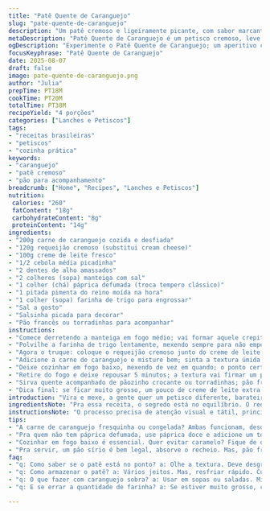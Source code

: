 ```yaml
---
title: "Patê Quente de Caranguejo"
slug: "pate-quente-de-caranguejo"
description: "Um patê cremoso e ligeiramente picante, com sabor marcante de caranguejo; textura aveludada e toque de crocância. Ideal para servir quente, acompanhado de torradinhas ou pão sírio. Substituição do cream cheese por requeijão cremoso traz leveza e umami. Troque o tempero clássico por uma pitada de páprica defumada que dá uma profundidade inesperada. O cozimento exige olho atento; a mistura deve desgrudar das bordas da panela para ficar na textura certa. Ideal para eventos rápidos, mas que impressionam o pessoal."
metaDescription: "Patê Quente de Caranguejo é um petisco cremoso, leve e defumado; ideal para acompanhar com pães crocantes em encontros."
ogDescription: "Experimente o Patê Quente de Caranguejo; um aperitivo com textura aveludada e sabor marcante que impressiona em qualquer evento."
focusKeyphrase: "Patê Quente de Caranguejo"
date: 2025-08-07
draft: false
image: pate-quente-de-caranguejo.png
author: "Julia"
prepTime: PT18M
cookTime: PT20M
totalTime: PT38M
recipeYield: "4 porções"
categories: ["Lanches e Petiscos"]
tags:
- "receitas brasileiras"
- "petiscos"
- "cozinha prática"
keywords:
- "caranguejo"
- "patê cremoso"
- "pão para acompanhamento"
breadcrumb: ["Home", "Recipes", "Lanches e Petiscos"]
nutrition: 
 calories: "260"
 fatContent: "18g"
 carbohydrateContent: "8g"
 proteinContent: "14g"
ingredients:
- "200g carne de caranguejo cozida e desfiada"
- "120g requeijão cremoso (substitui cream cheese)"
- "100g creme de leite fresco"
- "1/2 cebola média picadinha"
- "2 dentes de alho amassados"
- "2 colheres (sopa) manteiga com sal"
- "1 colher (chá) páprica defumada (troca tempero clássico)"
- "1 pitada pimenta do reino moída na hora"
- "1 colher (sopa) farinha de trigo para engrossar"
- "Sal a gosto"
- "Salsinha picada para decorar"
- "Pão francês ou torradinhas para acompanhar"
instructions:
- "Comece derretendo a manteiga em fogo médio; vai formar aquele crepitar típico, cheiro intenso já anuncia que vai ficar bom. Jogue a cebola; deve ficar transparente, mas não dourar muito – amargor fatal. Quando a cebola estiver no ponto, coloque o alho; mexa rápido pra não queimar, aquele cheiro que invade a cozinha é ouro."
- "Polvilhe a farinha de trigo lentamente, mexendo sempre para não empelotar; vai engrossar rápido e criar uma espécie de base firme. Não pare de mexer, cuidado com fogo muito alto pra não queimar."
- "Agora o truque: coloque o requeijão cremoso junto do creme de leite. Vai soltar gordura, ficar cremoso e brilhante, que é sinal que está no ponto. Mexa até homogeneizar."
- "Adicione a carne de caranguejo e misture bem; sinta a textura úmida e firme do caranguejo se integrando ao creme. Jogue a páprica defumada, a pimenta do reino e sal a gosto; cabe experimentar aqui, ajustar conforme o gosto, às vezes falta sal, outras vezes precisa de mais defumado."
- "Deixe cozinhar em fogo baixo, mexendo de vez em quando; o ponto certo é quando a mistura começa a desgrudar do fundo da panela, formando uma massa brilhante e consistente. Demora uns 15 a 20 minutos, mas não se prenda ao relógio – mais olho."
- "Retire do fogo e deixe repousar 5 minutos; a textura vai firmar um pouco, cheiro fica mais pronunciado. Salpique salsinha picada por cima para dar frescor e um toque de cor."
- "Sirva quente acompanhado de pãozinho crocante ou torradinhas; pão francês funciona, mas um pão sírio faz mudança boa, pega todo creme quente e quebra sabor e textura."
- "Dica final: se ficar muito grosso, um pouco de creme de leite extra soluciona; se ficar líquido demais, pode engrossar com uma colherinha de farinha dissolvida em água fria e levar ao fogo de novo por poucos minutos – nunca jogar farinha direto assim sem água, embolota tudo."
introduction: "Vira e mexe, a gente quer um petisco diferente, barateiro, mas que não pareça básico demais. Já brinquei muito com esse patê de caranguejo, testei desde versões com requeijão até aquelas mais gordas com cream cheese tradicional, mas sabe o que me ganhou mesmo? A junção do azeite da manteiga com o cremoso do requeijão e um toque inesperado da páprica defumada. A carne de caranguejo fresca, desfiada na mão, entra na dança da textura junto desse molho que vai engrossando, soltando um aroma daquele marzão que não cansa. Pra quem tem pressa, melhor controlar o fogo e fugir do empapado; pra quem gosta de uma alquimia na cozinha, atenção ao ponto da mistura próxima do cozimento total, quando desgruda das bordas – aí já dá pra saber que tá na mão. Serve bem em encontros, de sábado, com uma cerveja gelada."
ingredientsNote: "Pra essa receita, o segredo está no equilíbrio. O requeijão substitui o cream cheese por ser mais leve, mais fácil de encontrar por aqui e com sabor menos invasivo; mantém a cremosidade, sem ficar pesado. Prefira caveiras frescas ou congeladas já limpas; desfiar a carne na mão ajuda a controlar a textura, evitando ficar bloco. A manteiga com sal dá uma base rica, se só tiver sem sal, ajuste o tempero final com cuidado. Não extrapola na farinha – o ponto não é bolo, e sim um creme grossinho mas molhado. A páprica defumada chega para trazer uma profundidade, mas quem não encontrar pode usar páprica doce e um pouco de cominho pra criar um aroma parecido. Evite óleo neutro, manteiga traz sabor extra. A pimenta é na medida certa, para não mascarar o caranguejo, apenas dar leve aquecimento."
instructionsNote: "O processo precisa de atenção visual e tátil, principalmente ao adicionar a farinha e em como o creme engrossa e muda de textura. Sempre mexa para evitar queimar e formar grumos; panela ideal é de fundo grosso, permite cozimento mais uniforme. O ponto de desgrudar da panela é vida, indica que já formou a estrutura do creme. Não exagere no fogo no fim, pode secar demais e perder cremosidade. Descansar um pouquinho faz o composto firmar e os sabores se assentarem. Se faltar umidade, um toque de creme faz milagres – sem medo. Temperar sempre no final, a farinha e o cozimento alteram o sal final. Pra guardar, esfrie rápido e cubra com filme plástico encostado direto no creme, para evitar pele que se forma, aí esquenta fácil no micro ou em banho maria com acompanhamento."
tips:
- "A carne de caranguejo fresquinha ou congelada? Ambas funcionam, desde que bem desfiadas. Pra mim, desfiar na mão dá controle na textura. E não esquece da manteiga com sal, traz profundidade ao sabor. E a farinha? Cuidado, pouco é muito. Quer um creme, não um bolo."
- "Pra quem não tem páprica defumada, use páprica doce e adicione um toque de cominho. Essa combinação traz um gosto de defumado bem semelhante. E sempre, sempre, temperar no final; a farinha pode mudar o sal. Depois de engrossar, sempre experimente."
- "Cozinhar em fogo baixo é essencial. Quer evitar caramelo? Fique de olho. O ponto acontece na hora que a mistura desgruda. Se deixar muito tempo, pode secar. Se tá grosso demais, só um pouco de creme de leite ajuda. E se ficou muito ralo? Farinha dissolvida em água, fogo rápido e fica no ponto."
- "Pra servir, um pão sírio é bem legal, absorve o recheio. Mas, pão francês também vai bem. Ponto importante: sirva quente; assim, o cremoso fica mais agradável. Uma pitada de salsinha por cima também dá aquele charme. E o cheiro? Simplesmente irresistível."
faq:
- "q: Como saber se o patê está no ponto? a: Olhe a textura. Deve desgrudar das bordas. Na hora que começa a soltar, tá bom. E o cheiro, ah. Aroma forte de caranguejo. Indica que tá no caminho certo."
- "q: Como armazenar o patê? a: Vários jeitos. Mas, resfriar rápido. Cubra com filme plástico encostado. Evita pele formada. Fica bom por até três dias na geladeira. Pra esquentar, micro-ondas ou banho-maria, bem tranquilo."
- "q: O que fazer com caranguejo sobra? a: Usar em sopas ou saladas. Misturar com macarrão também funciona. Essa mistura pode ser versátil. Apenas ajuste os temperos. Outra opção? Untar em torradas como abridor."
- "q: E se errar a quantidade de farinha? a: Se estiver muito grosso, creme de leite faz milagre. Se ralo, farinha dissolvida direto na mistura. Retornar ao fogo; mexer sempre. Sempre fica mais seguro."

---
```

